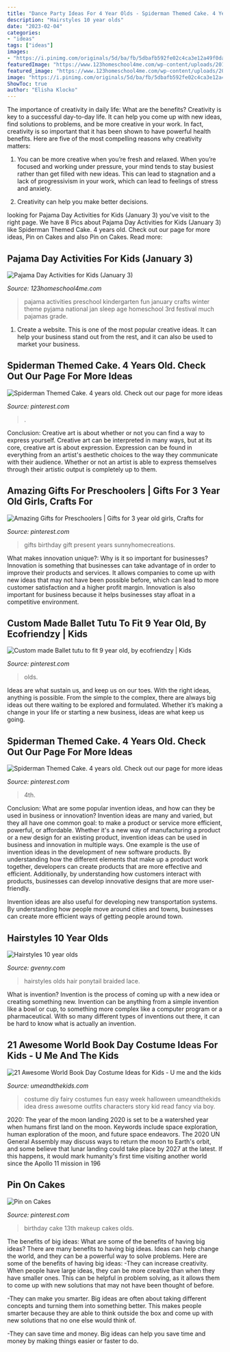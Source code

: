 ```yaml
---
title: "Dance Party Ideas For 4 Year Olds - Spiderman Themed Cake. 4 Years Old. Check Out Our Page For More Ideas"
description: "Hairstyles 10 year olds"
date: "2023-02-04"
categories:
- "ideas"
tags: ["ideas"]
images:
- "https://i.pinimg.com/originals/5d/ba/fb/5dbafb592fe02c4ca3e12a49f0dab953.jpg"
featuredImage: "https://www.123homeschool4me.com/wp-content/uploads/2016/12/fea-7.jpg"
featured_image: "https://www.123homeschool4me.com/wp-content/uploads/2016/12/fea-7.jpg"
image: "https://i.pinimg.com/originals/5d/ba/fb/5dbafb592fe02c4ca3e12a49f0dab953.jpg"
ShowToc: true
author: "Elisha Klocko"
---
```



The importance of creativity in daily life: What are the benefits?
Creativity is key to a successful day-to-day life. It can help you come up with new ideas, find solutions to problems, and be more creative in your work. In fact, creativity is so important that it has been shown to have powerful health benefits. Here are five of the most compelling reasons why creativity matters: 
1. You can be more creative when you’re fresh and relaxed. When you’re focused and working under pressure, your mind tends to stay busiest rather than get filled with new ideas. This can lead to stagnation and a lack of progressivism in your work, which can lead to feelings of stress and anxiety. 

2. Creativity can help you make better decisions.

	

		
looking for Pajama Day Activities for Kids (January 3) you've visit to the right page. We have 8 Pics about Pajama Day Activities for Kids (January 3) like Spiderman Themed Cake. 4 years old. Check out our page for more ideas, Pin on Cakes and also Pin on Cakes. Read more:
		
    
## Pajama Day Activities For Kids (January 3)

<img loading=lazy src="https://www.123homeschool4me.com/wp-content/uploads/2016/12/fea-7.jpg" onerror="this.onerror=null;this.src='https://tse1.mm.bing.net/th?id=OIP.TcXDx3h7JCGf9DUQnzTUNAAAAA&amp;pid=15.1';" alt="Pajama Day Activities for Kids (January 3)">

_Source: 123homeschool4me.com_

>pajama activities preschool kindergarten fun january crafts winter theme pyjama national jan sleep age homeschool 3rd festival much pajamas grade. 

	

1. Create a website. This is one of the most popular creative ideas. It can help your business stand out from the rest, and it can also be used to market your business.

    
## Spiderman Themed Cake. 4 Years Old. Check Out Our Page For More Ideas

<img loading=lazy src="https://i.pinimg.com/736x/b6/78/57/b67857c5562f67c899e3b08761ef1865.jpg" onerror="this.onerror=null;this.src='https://tse4.mm.bing.net/th?id=OIP.cTY8-lDn0sF27exwkz8ePgHaJ3&amp;pid=15.1';" alt="Spiderman Themed Cake. 4 years old. Check out our page for more ideas">

_Source: pinterest.com_

>. 

	

Conclusion: Creative art is about whether or not you can find a way to express yourself.
Creative art can be interpreted in many ways, but at its core, creative art is about expression. Expression can be found in everything from an artist's aesthetic choices to the way they communicate with their audience. Whether or not an artist is able to express themselves through their artistic output is completely up to them.

    
## Amazing Gifts For Preschoolers | Gifts For 3 Year Old Girls, Crafts For

<img loading=lazy src="https://i.pinimg.com/736x/83/aa/4c/83aa4cc07b1c05e01bcf7fa107036f1d.jpg" onerror="this.onerror=null;this.src='https://tse2.mm.bing.net/th?id=OIP.n6tLi5Nk02LbNZywrWp--AHaOh&amp;pid=15.1';" alt="Amazing Gifts for Preschoolers | Gifts for 3 year old girls, Crafts for">

_Source: pinterest.com_

>gifts birthday gift present years sunnyhomecreations. 

	

What makes innovation unique?: Why is it so important for businesses?
Innovation is something that businesses can take advantage of in order to improve their products and services. It allows companies to come up with new ideas that may not have been possible before, which can lead to more customer satisfaction and a higher profit margin. Innovation is also important for business because it helps businesses stay afloat in a competitive environment.

    
## Custom Made Ballet Tutu To Fit 9 Year Old, By Ecofriendzy | Kids

<img loading=lazy src="https://i.pinimg.com/736x/0a/58/16/0a5816c163d1dc4655fc6bdb5647426e---year-olds-ballet-tutu.jpg" onerror="this.onerror=null;this.src='https://tse4.mm.bing.net/th?id=OIP.HJULqUMkIku-qZVzZE3KcwHaJ3&amp;pid=15.1';" alt="Custom made Ballet tutu to fit 9 year old, by ecofriendzy | Kids">

_Source: pinterest.com_

>olds. 

	

Ideas are what sustain us, and keep us on our toes. With the right ideas, anything is possible. From the simple to the complex, there are always big ideas out there waiting to be explored and formulated. Whether it’s making a change in your life or starting a new business, ideas are what keep us going.

    
## Spiderman Themed Cake. 4 Years Old. Check Out Our Page For More Ideas

<img loading=lazy src="https://i.pinimg.com/originals/b6/78/57/b67857c5562f67c899e3b08761ef1865.jpg" onerror="this.onerror=null;this.src='https://tse2.mm.bing.net/th?id=OIP.i6GrDkMGkuM0nEZmzD3dRgHaJ4&amp;pid=15.1';" alt="Spiderman Themed Cake. 4 years old. Check out our page for more ideas">

_Source: pinterest.com_

>4th. 

	

Conclusion: What are some popular invention ideas, and how can they be used in business or innovation?
Invention ideas are many and varied, but they all have one common goal: to make a product or service more efficient, powerful, or affordable. Whether it's a new way of manufacturing a product or a new design for an existing product, invention ideas can be used in business and innovation in multiple ways.
One example is the use of invention ideas in the development of new software products. By understanding how the different elements that make up a product work together, developers can create products that are more effective and efficient. Additionally, by understanding how customers interact with products, businesses can develop innovative designs that are more user-friendly.

Invention ideas are also useful for developing new transportation systems. By understanding how people move around cities and towns, businesses can create more efficient ways of getting people around town.

    
## Hairstyles 10 Year Olds

<img loading=lazy src="http://gvenny.com/images3/hairstyles-10-year-olds/hairstyles-10-year-olds-33_4.jpg" onerror="this.onerror=null;this.src='https://tse2.mm.bing.net/th?id=OIP.jml6944K5qhc6XI4LZNbIgAAAA&amp;pid=15.1';" alt="Hairstyles 10 year olds">

_Source: gvenny.com_

>hairstyles olds hair ponytail braided lace. 

	

What is invention?
Invention is the process of coming up with a new idea or creating something new. Invention can be anything from a simple invention like a bowl or cup, to something more complex like a computer program or a pharmaceutical. With so many different types of inventions out there, it can be hard to know what is actually an invention.

    
## 21 Awesome World Book Day Costume Ideas For Kids - U Me And The Kids

<img loading=lazy src="http://umeandthekids.com/wp-content/uploads/2016/02/World-Book-Day-Costume-Ideas-for-Kids-Book-Fairy-world-book-day-DIY-kids-fun-costume-.jpg" onerror="this.onerror=null;this.src='https://tse3.mm.bing.net/th?id=OIP.-F7wZdJ3INBXYM3Tcl6TLgHaJ4&amp;pid=15.1';" alt="21 Awesome World Book Day Costume Ideas for Kids - U me and the kids">

_Source: umeandthekids.com_

>costume diy fairy costumes fun easy week halloween umeandthekids idea dress awesome outfits characters story kid read fancy via boy. 

	

2020: The year of the moon landing
2020 is set to be a watershed year when humans first land on the moon. Keywords include space exploration, human exploration of the moon, and future space endeavors. The 2020 UN General Assembly may discuss ways to return the moon to Earth's orbit, and some believe that lunar landing could take place by 2027 at the latest. If this happens, it would mark humanity's first time visiting another world since the Apollo 11 mission in 196
    
## Pin On Cakes

<img loading=lazy src="https://i.pinimg.com/originals/5d/ba/fb/5dbafb592fe02c4ca3e12a49f0dab953.jpg" onerror="this.onerror=null;this.src='https://tse4.mm.bing.net/th?id=OIP.yava5mHec1yuwoV-yzGqhAHaNK&amp;pid=15.1';" alt="Pin on Cakes">

_Source: pinterest.com_

>birthday cake 13th makeup cakes olds. 

	

The benefits of big ideas: What are some of the benefits of having big ideas?
There are many benefits to having big ideas. Ideas can help change the world, and they can be a powerful way to solve problems. Here are some of the benefits of having big ideas: 
-They can increase creativity. When people have large ideas, they can be more creative than when they have smaller ones. This can be helpful in problem solving, as it allows them to come up with new solutions that may not have been thought of before. 

-They can make you smarter. Big ideas are often about taking different concepts and turning them into something better. This makes people smarter because they are able to think outside the box and come up with new solutions that no one else would think of. 

-They can save time and money. Big ideas can help you save time and money by making things easier or faster to do.

